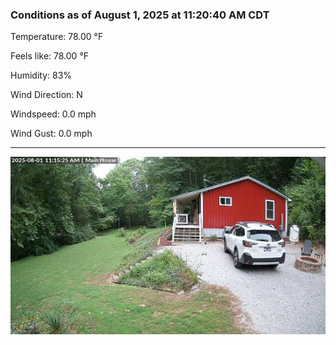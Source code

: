 ### Conditions as of August 1, 2025 at 11:20:40 AM CDT 

Temperature: 78.00 &deg;F

Feels like: 78.00 &deg;F

Humidity: 83%

Wind Direction: N

Windspeed: 0.0 mph

Wind Gust: 0.0 mph

---

<img src="./images/latest.jpeg"/>


